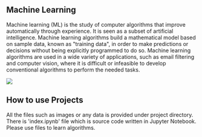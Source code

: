 ## Machine Learning

Machine learning (ML) is the study of computer algorithms that improve automatically through experience. It is seen as a subset of artificial intelligence. Machine learning algorithms build a mathematical model based on sample data, known as "training data", in order to make predictions or decisions without being explicitly programmed to do so. Machine learning algorithms are used in a wide variety of applications, such as email filtering and computer vision, where it is difficult or infeasible to develop conventional algorithms to perform the needed tasks.

![](https://image.shutterstock.com/image-vector/machine-learning-banner-web-icon-260nw-1110900704.jpg)

## How to use Projects

All the files such as images or any data is provided under project directory. There is 'index.ipynb' file which is source code written in Jupyter Notebook. Please use files to learn algorithms.
